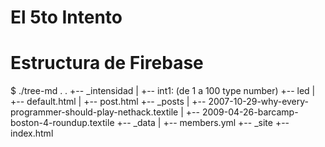 # El 5to Intento

# Estructura de Firebase

$ ./tree-md .
.
+-- _intensidad
|   +-- int1: (de 1 a 100 type number)
+-- led
|   +-- default.html
|   +-- post.html
+-- _posts
|   +-- 2007-10-29-why-every-programmer-should-play-nethack.textile
|   +-- 2009-04-26-barcamp-boston-4-roundup.textile
+-- _data
|   +-- members.yml
+-- _site
+-- index.html


